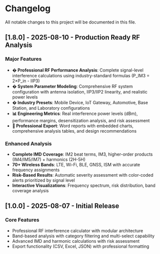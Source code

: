 # Changelog

All notable changes to this project will be documented in this file.

## [1.8.0] - 2025-08-10 - Production Ready RF Analysis
### Major Features
- **� Professional RF Performance Analysis**: Complete signal-level interference calculations using industry-standard formulas (P_IM3 = 2×P_in - IIP3)
- **�️ System Parameter Modeling**: Comprehensive RF system configuration with antenna isolation, IIP3/IIP2 linearity, and realistic power levels
- **� Industry Presets**: Mobile Device, IoT Gateway, Automotive, Base Station, and Laboratory configurations
- **📊 Engineering Metrics**: Real interference power levels (dBm), performance margins, desensitization analysis, and risk assessment
- **🎯 Professional Export**: Word reports with embedded charts, comprehensive analysis tables, and design recommendations

### Enhanced Analysis
- **Complete IMD Coverage**: IM2 beat terms, IM3, higher-order products (IM4/IM5/IM7) + harmonics (2H-5H)
- **70+ Wireless Bands**: LTE, Wi-Fi, BLE, GNSS, ISM with accurate frequency assignments
- **Risk-Based Results**: Automatic severity assessment with color-coded alerts prioritized by signal level
- **Interactive Visualizations**: Frequency spectrum, risk distribution, band coverage analysis

## [1.0.0] - 2025-08-07 - Initial Release
### Core Features
- Professional RF interference calculator with modular architecture
- Band-based analysis with category filtering and multi-select capability
- Advanced IMD and harmonic calculations with risk assessment
- Export functionality (CSV, Excel, JSON) with professional formatting
